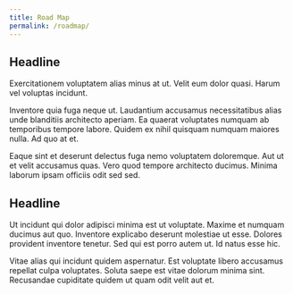 ```yaml
---
title: Road Map
permalink: /roadmap/
---
```


## Headline

Exercitationem voluptatem alias minus at ut. Velit eum dolor quasi. Harum vel voluptas incidunt.

Inventore quia fuga neque ut. Laudantium accusamus necessitatibus alias unde blanditiis architecto aperiam. Ea quaerat voluptates numquam ab temporibus tempore labore. Quidem ex nihil quisquam numquam maiores nulla. Ad quo at et.

Eaque sint et deserunt delectus fuga nemo voluptatem doloremque. Aut ut et velit accusamus quas. Vero quod tempore architecto ducimus. Minima laborum ipsam officiis odit sed sed.

## Headline 
Ut incidunt qui dolor adipisci minima est ut voluptate. Maxime et numquam ducimus aut quo. Inventore explicabo deserunt molestiae ut esse. Dolores provident inventore tenetur. Sed qui est porro autem ut. Id natus esse hic.

Vitae alias qui incidunt quidem aspernatur. Est voluptate libero accusamus repellat culpa voluptates. Soluta saepe est vitae dolorum minima sint. Recusandae cupiditate quidem ut quam odit velit aut et.
